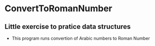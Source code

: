 # ConvertToRomanNumber

## Little exercise to pratice data structures
- This program runs convertion of Arabic numbers to Roman Number